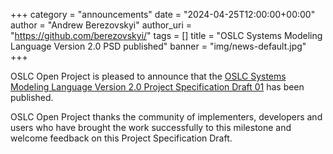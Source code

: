 +++
category = "announcements"
date = "2024-04-25T12:00:00+00:00"
author = "Andrew Berezovskyi"
author_uri = "https://github.com/berezovskyi/"
tags = []
title = "OSLC Systems Modeling Language Version 2.0 PSD published"
banner = "img/news-default.jpg"
+++

OSLC Open Project is pleased to announce that the [OSLC Systems Modeling Language Version 2.0 Project Specification Draft 01](https://docs.oasis-open-projects.org/oslc-op/config/v1.0/os/oslc-config-mgt.html) has been published.

OSLC Open Project thanks the community of implementers, developers and users who have brought the work successfully to this milestone and welcome feedback on this Project Specification Draft.